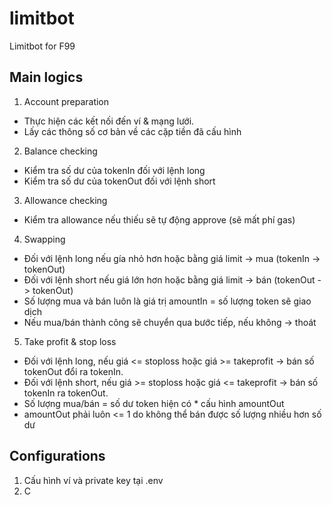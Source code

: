 # limitbot
Limitbot for F99
## Main logics
1. Account preparation  
- Thực hiện các kết nối đến ví & mạng lưới. 
- Lấy các thông số cơ bản về các cặp tiền đã cấu hình
2. Balance checking
- Kiểm tra số dư của tokenIn đối với lệnh long
- Kiểm tra số dư của tokenOut đối với lệnh short
3. Allowance checking
- Kiểm tra allowance nếu thiếu sẽ tự động approve (sẽ mất phí gas)
4. Swapping
- Đối với lệnh long nếu gía nhỏ hơn hoặc bằng giá limit -> mua (tokenIn -> tokenOut)
- Đối với lệnh short nếu giá lớn hơn hoặc bằng giá limit -> bán (tokenOut -> tokenOut)
- Số lượng mua và bán luôn là giá trị amountIn = số lượng token sẽ giao dịch
- Nếu mua/bán thành công sẽ chuyển qua bước tiếp, nếu không -> thoát
5. Take profit & stop loss
- Đối với lệnh long, nếu giá <= stoploss hoặc giá >= takeprofit -> bán số tokenOut đổi ra tokenIn.
- Đối với lệnh short, nếu giá >= stoploss hoặc giá <= takeprofit -> bán số tokenIn ra tokenOut.
- Số lượng mua/bán = số dư token hiện có * cấu hình amountOut
- amountOut phải luôn <= 1 do không thể bán được số lượng nhiều hơn số dư
## Configurations
1. Cấu hình ví và private key tại .env
2. C
